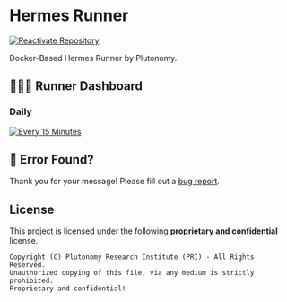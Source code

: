 # Hermes Runner

[![Reactivate Repository](../../actions/workflows/reactivate.yml/badge.svg)](../../actions/workflows/reactivate.yml)

Docker-Based Hermes Runner by Plutonomy.

## 👨🏽‍⚕️ Runner Dashboard

### Daily

[![Every 15 Minutes](../../actions/workflows/every_15_minutes.yml/badge.svg)](../../actions/workflows/every_15_minutes.yml)

## 👷‍ Error Found?

Thank you for your message! Please fill out a [bug report](../../issues/new?assignees=&labels=&template=bug_report.md&title=).

## License

This project is licensed under the following **proprietary and confidential** license.

```
Copyright (C) Plutonomy Research Institute (PRI) - All Rights Reserved.
Unauthorized copying of this file, via any medium is strictly prohibited.
Proprietary and confidential!
```
